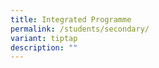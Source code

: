 ```yaml
---
title: Integrated Programme
permalink: /students/secondary/
variant: tiptap
description: ""
---
```

